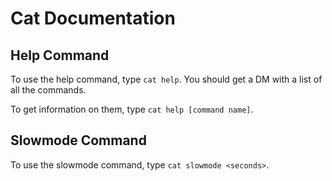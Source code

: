 # Cat Documentation

## Help Command
To use the help command, type `cat help`. You should get a DM with a list of all the commands. 

To get information on them, type `cat help [command name]`.

## Slowmode Command

To use the slowmode command, type `cat slowmode <seconds>`.
